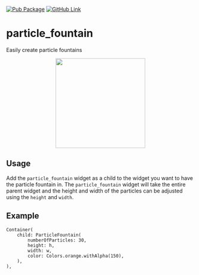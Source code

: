 [![Pub Package](https://img.shields.io/pub/v/ripple_effect.svg?color=0175C2)](https://pub.dev/packages/particle_fountain)
[![GitHub Link](https://img.shields.io/github/last-commit/helloparthshah/particle_fountain)](https://github.com/helloparthshah/particle_fountain)
# particle_fountain

Easily create particle fountains

<p align="center">
  <img src="./untitled.gif" width="240">
</p>

## Usage

Add the `particle_fountain` widget as a child to the widget you want to have the particle fountain in. The `particle_fountain` widget will take the entire parent widget and the height and width of the particles can be adjusted using the `height` and `width`. 

## Example

```
Container(
    child: ParticleFountain(
        numberOfParticles: 30,
        height: h,
        width: w,
        color: Colors.orange.withAlpha(150),
    ),
),
```

